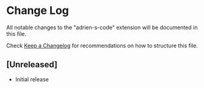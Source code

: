 # Change Log

All notable changes to the "adrien-s-code" extension will be documented in this file.

Check [Keep a Changelog](http://keepachangelog.com/) for recommendations on how to structure this file.

## [Unreleased]

- Initial release